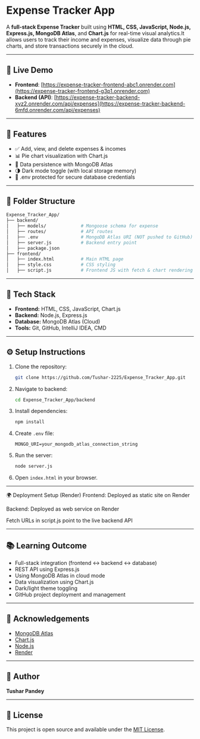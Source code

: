 # Expense Tracker App

A **full-stack Expense Tracker** built using **HTML, CSS, JavaScript, Node.js, Express.js,
MongoDB Atlas**, and **Chart.js** for real-time visual analytics.It allows users to track 
their income and expenses, visualize data through pie charts, and store transactions 
securely in the cloud.

---

## 🔗 Live Demo

- **Frontend**: [https://expense-tracker-frontend-abc1.onrender.com](https://expense-tracker-frontend-g3p1.onrender.com)  
- **Backend (API)**: [https://expense-tracker-backend-xyz2.onrender.com/api/expenses](https://expense-tracker-backend-6mfd.onrender.com/api/expenses)

---

## 🚀 Features

- ✅ Add, view, and delete expenses & incomes
- 📊 Pie chart visualization with Chart.js
- 💾 Data persistence with MongoDB Atlas
- 🌗 Dark mode toggle (with local storage memory)
- 🔐 .env protected for secure database credentials

---

## 📁 Folder Structure

```bash
Expense_Tracker_App/
├── backend/
│   ├── models/             # Mongoose schema for expense
│   ├── routes/             # API routes
│   ├── .env                # MongoDB Atlas URI (NOT pushed to GitHub)
│   ├── server.js           # Backend entry point
│   ├── package.json
├── frontend/
│   ├── index.html          # Main HTML page
│   ├── style.css           # CSS styling
│   ├── script.js           # Frontend JS with fetch & chart rendering
```

---

## 🔧 Tech Stack

- **Frontend:** HTML, CSS, JavaScript, Chart.js
- **Backend:** Node.js, Express.js
- **Database:** MongoDB Atlas (Cloud)
- **Tools:** Git, GitHub, IntelliJ IDEA, CMD

---

## ⚙️ Setup Instructions

1. Clone the repository:
   ```bash
   git clone https://github.com/Tushar-2225/Expense_Tracker_App.git
   ```

2. Navigate to backend:
   ```bash
   cd Expense_Tracker_App/backend
   ```

3. Install dependencies:
   ```bash
   npm install
   ```

4. Create `.env` file:
   ```env
   MONGO_URI=your_mongodb_atlas_connection_string
   ```

5. Run the server:
   ```bash
   node server.js
   ```

6. Open `index.html` in your browser.

---

🌍 Deployment Setup (Render)
Frontend: Deployed as static site on Render

Backend: Deployed as web service on Render

Fetch URLs in script.js point to the live backend API

---

## 📚 Learning Outcome

- Full-stack integration (frontend ↔ backend ↔ database)
- REST API using Express.js
- Using MongoDB Atlas in cloud mode
- Data visualization using Chart.js
- Dark/light theme toggling
- GitHub project deployment and management

---

## 🙌 Acknowledgements

- [MongoDB Atlas](https://www.mongodb.com/atlas/database)
- [Chart.js](https://www.chartjs.org/)
- [Node.js](https://nodejs.org/)
- [Render](https://render.com/)

---

## 📌 Author

**Tushar Pandey**  

---

## 📌 License

This project is open source and available under the [MIT License](LICENSE).
